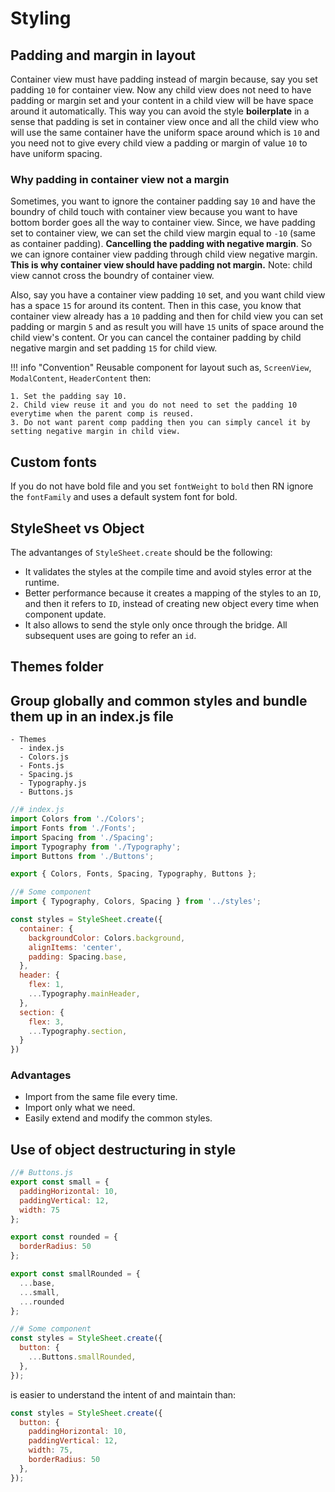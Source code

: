 # Styling

## Padding and margin in layout

Container view must have padding instead of margin because, say you set padding `10` for container view. Now any child view does not need to have padding or margin set and your content in a child view will be have space around it automatically. This way you can avoid the style **boilerplate** in a sense that padding is set in container view once and all the child view who will use the same container have the uniform space around which is `10` and you need not to give every child view a padding or margin of value `10` to have uniform spacing.

### Why padding in container view not a margin

Sometimes, you want to ignore the container padding say `10` and have the boundry of child touch with container view because you want to have bottom border goes all the way to container view. Since, we have padding set to container view, we can set the child view margin equal to `-10` (same as container padding). **Cancelling the padding with negative margin**. So we can ignore container view padding through child view negative margin. **This is why container view should have padding not margin.** Note: child view cannot cross the boundry of container view.

Also, say you have a container view padding `10` set, and you want child view has a space `15` for around its content. Then in this case, you know that container view already has a `10` padding and then for child view you can set padding or margin `5` and as result you will have `15` units of space around the child view's content. Or you can cancel the container padding by child negative margin and set padding `15` for child view.

!!! info "Convention"
    Reusable component for layout such as, `ScreenView`, `ModalContent`, `HeaderContent` then:

    1. Set the padding say 10.
    2. Child view reuse it and you do not need to set the padding 10 everytime when the parent comp is reused.
    3. Do not want parent comp padding then you can simply cancel it by setting negative margin in child view.

## Custom fonts

If you do not have bold file and you set `fontWeight` to `bold` then RN ignore the `fontFamily` and uses a default system font for bold.

## StyleSheet vs Object

The advantanges of `StyleSheet.create` should be the following:

- It validates the styles at the compile time and avoid styles error at the runtime.
- Better performance because it creates a mapping of the styles to an `ID`, and then it refers to `ID`, instead of creating new object every time when component update.
- It also allows to send the style only once through the bridge. All subsequent uses are going to refer an `id`.

## Themes folder

## Group globally and common styles and bundle them up in an index.js file

```
- Themes
  - index.js
  - Colors.js
  - Fonts.js
  - Spacing.js
  - Typography.js
  - Buttons.js
```

```js
//# index.js
import Colors from './Colors';
import Fonts from './Fonts';
import Spacing from './Spacing';
import Typography from './Typography';
import Buttons from './Buttons';

export { Colors, Fonts, Spacing, Typography, Buttons };
```

```js
//# Some component
import { Typography, Colors, Spacing } from '../styles';

const styles = StyleSheet.create({
  container: {
    backgroundColor: Colors.background,
    alignItems: 'center',
    padding: Spacing.base,
  },
  header: {
    flex: 1,
    ...Typography.mainHeader,
  },
  section: {
    flex: 3,
    ...Typography.section,
  }
})
```

### Advantages

- Import from the same file every time.
- Import only what we need.
- Easily extend and modify the common styles.

## Use of object destructuring in style

```js
//# Buttons.js
export const small = {
  paddingHorizontal: 10,
  paddingVertical: 12,
  width: 75
};

export const rounded = {
  borderRadius: 50
};

export const smallRounded = {
  ...base,
  ...small,
  ...rounded
};
```

```js
//# Some component
const styles = StyleSheet.create({
  button: {
    ...Buttons.smallRounded,
  },
});
```

is easier to understand the intent of and maintain than:

```js
const styles = StyleSheet.create({
  button: {
    paddingHorizontal: 10,
    paddingVertical: 12,
    width: 75,
    borderRadius: 50
  },
});
```

